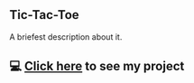 # 
## Tic-Tac-Toe

A briefest description about it.

## :computer: [Click here](https://www.example.com) to see my project
